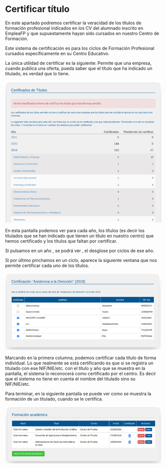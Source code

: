 # Certificar título

En este apartado podremos certificar la veracidad de los títulos de formación profesional indicados en los CV del alumnado inscrito en EmpleaFP y que supuestamente hayan sido cursados en nuestro Centro de Formación.

Este sistema de certificación es para los ciclos de Formación Profesional cursados específicamente en su Centro Educativo.

La única utilidad de certificar es la siguiente: Permite que una empresa, cuando publica una oferta, pueda saber que el título que ha indicado un titulado, es verdad que lo tiene.

![](certificado_titulo.png)

En esta pantalla podemos ver para cada año, los títulos (es decir los titulados que se han indicado que tienen un título en nuestro centro) que hemos certificado y los títulos que faltan por certificar.

Si pulsamos en un año , se podrá ver , el desglose por ciclos de ese año.

Si por último pinchamos en un ciclo, aparece la siguiente ventana que nos permite certificar cada uno de los títulos.

![](certificado_titulado.png)

Marcando en la primera columna, podemos certificar cada título de forma individual. Lo que realmente se está certificando es que si se registra un titulado con ese NIF/NIE/etc. con el título y año que se muestra en la pantalla, el sistema lo reconocerá como certificado por el centro. Es decir que el sistema no tiene en cuenta el nombre del titulado sino su NIF/NIE/etc.

Para terminar, en la siguiente pantalla se puede ver como se muestra la formación de un titulado, cuando se le certifica.

![](certificado_formacion.png)


